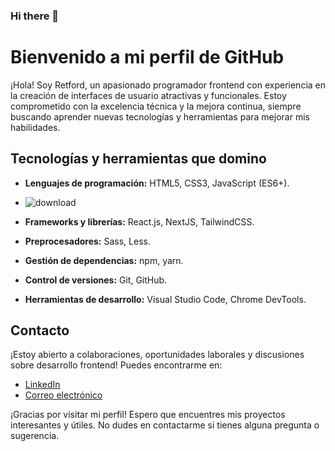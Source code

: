 ### Hi there 👋

# Bienvenido a mi perfil de GitHub

¡Hola! Soy Retford, un apasionado programador frontend con experiencia en la creación de interfaces de usuario atractivas y funcionales. Estoy comprometido con la excelencia técnica y la mejora continua, siempre buscando aprender nuevas tecnologías y herramientas para mejorar mis habilidades.

## Tecnologías y herramientas que domino

- **Lenguajes de programación:** HTML5, CSS3, JavaScript (ES6+).
- ![download](https://github.com/Retford/Retford/assets/107021284/67067925-c2e7-404e-9825-15d4cb678915)

- **Frameworks y librerías:** React.js, NextJS, TailwindCSS.
- **Preprocesadores:** Sass, Less.
- **Gestión de dependencias:** npm, yarn.
- **Control de versiones:** Git, GitHub.
- **Herramientas de desarrollo:** Visual Studio Code, Chrome DevTools.

## Contacto

¡Estoy abierto a colaboraciones, oportunidades laborales y discusiones sobre desarrollo frontend! Puedes encontrarme en:

- [LinkedIn](https://www.linkedin.com/in/retford-o-briam-julcarima-balde%C3%B3n/)
- [Correo electrónico](mailto:retfordjb@gmail.com)

¡Gracias por visitar mi perfil! Espero que encuentres mis proyectos interesantes y útiles. No dudes en contactarme si tienes alguna pregunta o sugerencia.
